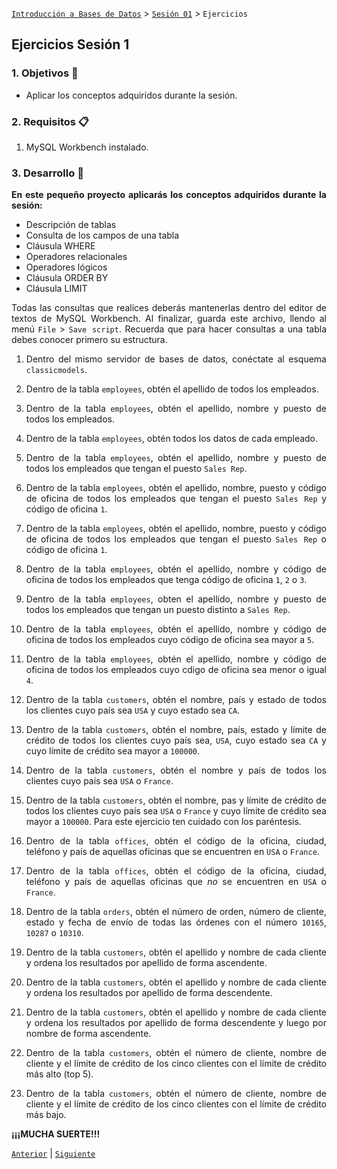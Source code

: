 [`Introducción a Bases de Datos`](../../Readme.md) > [`Sesión 01`](../Readme.md) > `Ejercicios`
	
## Ejercicios Sesión 1

<div style="text-align: justify;">

### 1. Objetivos :dart:

- Aplicar los conceptos adquiridos durante la sesión.

### 2. Requisitos :clipboard:

1. MySQL Workbench instalado.

### 3. Desarrollo :rocket:

**En este pequeño proyecto aplicarás los conceptos adquiridos durante la sesión:**

- Descripción de tablas  
- Consulta de los campos de una tabla  
- Cláusula WHERE  
- Operadores relacionales  
- Operadores lógicos  
- Cláusula ORDER BY  
- Cláusula LIMIT  

Todas las consultas que realices deberás mantenerlas dentro del editor de textos de MySQL Workbench. Al finalizar, guarda este archivo, llendo al menú `File` > `Save script`. Recuerda que para hacer consultas a una tabla debes conocer primero su estructura.

1. Dentro del mismo servidor de bases de datos, conéctate al esquema `classicmodels`.

2. Dentro de la tabla `employees`, obtén el apellido de todos los empleados.

3. Dentro de la tabla `employees`, obtén el apellido, nombre y puesto de todos los empleados.

4. Dentro de la tabla `employees`, obtén todos los datos de cada empleado.

5. Dentro de la tabla `employees`, obtén el apellido, nombre y puesto de todos los empleados que tengan el puesto `Sales Rep`.

6. Dentro de la tabla `employees`, obtén el apellido, nombre, puesto y código de oficina de todos los empleados que tengan el puesto `Sales Rep` y código de oficina `1`.

7. Dentro de la tabla `employees`, obtén el apellido, nombre, puesto y código de oficina de todos los empleados que tengan el puesto `Sales Rep` o código de oficina `1`.

8. Dentro de la tabla `employees`, obtén el apellido, nombre y código de oficina de todos los empleados que tenga código de oficina `1`, `2` o `3`.

9. Dentro de la tabla `employees`, obten el apellido, nombre y puesto de todos los empleados que tengan un puesto distinto a `Sales Rep`.

10. Dentro de la tabla `employees`, obtén el apellido, nombre y código de oficina de todos los empleados cuyo código de oficina sea mayor a `5`.

11. Dentro de la tabla `employees`, obtén el apellido, nombre y código de oficina de todos los empleados cuyo cdigo de oficina sea menor o igual `4`.

12. Dentro de la tabla `customers`, obtén el nombre, país y estado de todos los clientes cuyo país sea `USA` y cuyo estado sea `CA`.

13. Dentro de la tabla `customers`, obtén el nombre, país, estado y límite de crédito de todos los clientes cuyo país sea, `USA`, cuyo estado sea `CA` y cuyo límite de crédito sea mayor a `100000`.

14. Dentro de la tabla `customers`, obtén el nombre y país de todos los clientes cuyo país sea `USA` o `France`.

15. Dentro de la tabla `customers`, obtén el nombre, pas y límite de crédito de todos los clientes cuyo país sea `USA` o `France` y cuyo límite de crédito sea mayor a `100000`. Para este ejercicio ten cuidado con los paréntesis.

16. Dentro de la tabla `offices`, obtén el código de la oficina, ciudad, teléfono y país de aquellas oficinas que se encuentren en `USA` o `France`.

17. Dentro de la tabla `offices`, obtén el código de la oficina, ciudad, teléfono y país de aquellas oficinas que *no* se encuentren en `USA` o `France`.

18. Dentro de la tabla `orders`, obtén el número de orden, número de cliente, estado y fecha de envío de todas las órdenes con el número `10165`, `10287` o `10310`.

19. Dentro de la tabla `customers`, obtén el apellido y nombre de cada cliente y ordena los resultados por apellido de forma ascendente.

20. Dentro de la tabla `customers`, obtén el apellido y nombre de cada cliente y ordena los resultados por apellido de forma descendente.

21. Dentro de la tabla `customers`, obtén el apellido y nombre de cada cliente y ordena los resultados por apellido de forma descendente y luego por nombre de forma ascendente.

22. Dentro de la tabla `customers`, obtén el número de cliente, nombre de cliente y el límite de crédito de los cinco clientes con el límite de crédito más alto (top 5).

23. Dentro de la tabla `customers`, obtén el número de cliente, nombre de cliente y el límite de crédito de los cinco clientes con el límite de crédito más bajo.

**¡¡¡MUCHA SUERTE!!!**

[`Anterior`](../Readme.md#3-proyecto-hammer) | [`Siguiente`](../Readme.md#3-proyecto-hammer)

</div>
